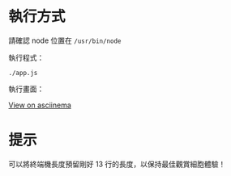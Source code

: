 # 執行方式

請確認 node 位置在 `/usr/bin/node`

執行程式：

`./app.js`
    
執行畫面：

[View on asciinema](https://asciinema.org/a/320373)

# 提示

可以將終端機長度預留剛好 13 行的長度，以保持最佳觀賞細胞體驗！